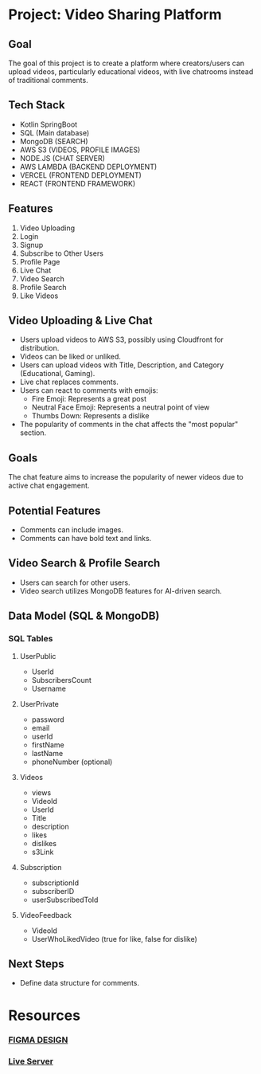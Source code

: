 # Project: Video Sharing Platform



## Goal
The goal of this project is to create a platform where creators/users can upload videos, particularly educational videos, with live chatrooms instead of traditional comments.

## Tech Stack
- Kotlin SpringBoot
- SQL (Main database)
- MongoDB (SEARCH)
- AWS S3 (VIDEOS, PROFILE IMAGES)
- NODE.JS (CHAT SERVER)
- AWS LAMBDA (BACKEND DEPLOYMENT)
- VERCEL (FRONTEND DEPLOYMENT)
- REACT (FRONTEND FRAMEWORK)

## Features
1. Video Uploading
2. Login
3. Signup
4. Subscribe to Other Users
5. Profile Page
6. Live Chat
7. Video Search
8. Profile Search
9. Like Videos

## Video Uploading & Live Chat
- Users upload videos to AWS S3, possibly using Cloudfront for distribution.
- Videos can be liked or unliked.
- Users can upload videos with Title, Description, and Category (Educational, Gaming).
- Live chat replaces comments.
- Users can react to comments with emojis:
  - Fire Emoji: Represents a great post
  - Neutral Face Emoji: Represents a neutral point of view
  - Thumbs Down: Represents a dislike
- The popularity of comments in the chat affects the "most popular" section.

## Goals
The chat feature aims to increase the popularity of newer videos due to active chat engagement.

## Potential Features
- Comments can include images.
- Comments can have bold text and links.

## Video Search & Profile Search
- Users can search for other users.
- Video search utilizes MongoDB features for AI-driven search.

## Data Model (SQL & MongoDB)
### SQL Tables
1. UserPublic
   - UserId
   - SubscribersCount
   - Username
   <!-- - Subscribers -->

2. UserPrivate
   - password
   - email
   - userId
   - firstName
   - lastName
   - phoneNumber (optional)

3. Videos
   - views
   - VideoId
   - UserId
   - Title
   - description
   - likes
   - dislikes
   - s3Link

4. Subscription
   - subscriptionId
   - subscriberID
   - userSubscribedToId

5. VideoFeedback
   - VideoId
   - UserWhoLikedVideo (true for like, false for dislike)

## Next Steps
- Define data structure for comments.

# Resources
### [FIGMA DESIGN](https://www.figma.com/file/oYGSlECRpp0CU79BTsH3qu/main-designs?type=design&node-id=0%3A1&mode=design&t=6RhAAOiWZsmsfPo4-1)
### [Live Server](https://streaming-react-application.vercel.app/)
